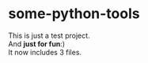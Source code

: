 # some-python-tools
This is just a test project.  
And **just for fun**:)  
It now includes 3 files.
